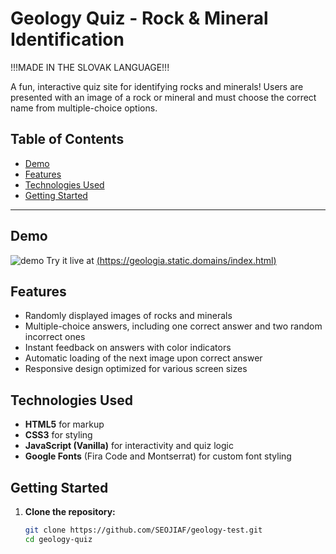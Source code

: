 # Geology Quiz - Rock & Mineral Identification

!!!MADE IN THE SLOVAK LANGUAGE!!!

A fun, interactive quiz site for identifying rocks and minerals! Users are presented with an image of a rock or mineral and must choose the correct name from multiple-choice options.

## Table of Contents
- [Demo](#demo)
- [Features](#features)
- [Technologies Used](#technologies-used)
- [Getting Started](#getting-started)

---

## Demo
 ![demo](https://github.com/user-attachments/assets/44b0fdec-599e-4d24-9d2c-ca41bf8e2488)
Try it live at [(https://geologia.static.domains/index.html)](#)

## Features
- Randomly displayed images of rocks and minerals
- Multiple-choice answers, including one correct answer and two random incorrect ones
- Instant feedback on answers with color indicators
- Automatic loading of the next image upon correct answer
- Responsive design optimized for various screen sizes

## Technologies Used
- **HTML5** for markup
- **CSS3** for styling
- **JavaScript (Vanilla)** for interactivity and quiz logic
- **Google Fonts** (Fira Code and Montserrat) for custom font styling

## Getting Started

1. **Clone the repository:**
   ```bash
   git clone https://github.com/SEOJIAF/geology-test.git
   cd geology-quiz

